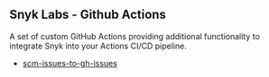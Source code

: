 ## Snyk Labs - Github Actions
A set of custom GitHub Actions providing additional functionality to integrate Snyk into your Actions CI/CD pipeline.

- [scm-issues-to-gh-issues](scm-issues-to-gh-issues)